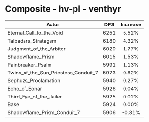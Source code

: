 # Composite - hv-pl - venthyr
| Actor | DPS | Increase |
|---|:---:|:---:|
|Eternal_Call_to_the_Void|6251|5.52%|
|Talbadars_Stratagem|6180|4.32%|
|Judgment_of_the_Arbiter|6029|1.77%|
|Shadowflame_Prism|6015|1.53%|
|Painbreaker_Psalm|5991|1.13%|
|Twins_of_the_Sun_Priestess_Conduit_7|5973|0.82%|
|Sephuzs_Proclamation|5940|0.27%|
|Echo_of_Eonar|5926|0.04%|
|Third_Eye_of_the_Jailer|5925|0.02%|
|Base|5924|0.00%|
|Shadowflame_Prism_Conduit_7|5906|-0.31%|
